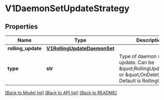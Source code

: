 # V1DaemonSetUpdateStrategy

## Properties
Name | Type | Description | Notes
------------ | ------------- | ------------- | -------------
**rolling_update** | [**V1RollingUpdateDaemonSet**](V1RollingUpdateDaemonSet.md) |  | [optional] 
**type** | **str** | Type of daemon set update. Can be \&quot;RollingUpdate\&quot; or \&quot;OnDelete\&quot;. Default is RollingUpdate. | [optional] 

[[Back to Model list]](../README.md#documentation-for-models) [[Back to API list]](../README.md#documentation-for-api-endpoints) [[Back to README]](../README.md)



